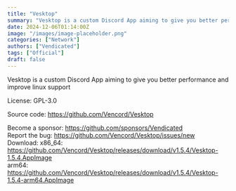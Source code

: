 ```yaml
---
title: "Vesktop"
summary: "Vesktop is a custom Discord App aiming to give you better performance and improve linux support"
date: 2024-12-06T01:14:00Z
image: "/images/image-placeholder.png"
categories: ["Network"]
authors: ["Vendicated"]
tags: ["Official"]
draft: false
---
```


Vesktop is a custom Discord App aiming to give you better performance and improve linux support

License: GPL-3.0

Source code: <https://github.com/Vencord/Vesktop>

Become a sponsor: <https://github.com/sponsors/Vendicated>  
Report the bug: <https://github.com/Vencord/Vesktop/issues/new>  
Download: x86_64: <https://github.com/Vencord/Vesktop/releases/download/v1.5.4/Vesktop-1.5.4.AppImage>  
            arm64: <https://github.com/Vencord/Vesktop/releases/download/v1.5.4/Vesktop-1.5.4-arm64.AppImage>
